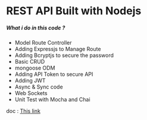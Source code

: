 <h1> REST API Built with Nodejs </h1>
<h5> What i do in this code ? </h5>
<ul>
  <li>Model Route Controller</li>
  <li>Adding Expressjs to Manage Route </li>
  <li>Adding Bcryptjs to secure the password </li>
  <li>Basic CRUD </li>
  <li>mongoose ODM </li>
  <li>Adding API Token to secure API</li>
  <li> Adding JWT </li>
  <li>Async & Sync code</li>
  <li>Web Sockets </li>
  <li> Unit Test with Mocha and Chai </li>
</ul>

<p> doc : <a href="https://docs.google.com/document/d/1KKIfajXJ4iI5gz9578I3HcUjlznVCDh1aqDUdAy34DQ">This link </a> </p>
